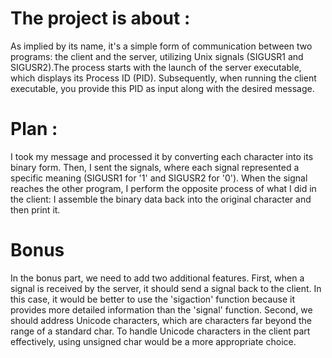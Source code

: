 # The project is about :
As implied by its name, it's a simple form of communication between two programs: the client and the server, utilizing Unix signals (SIGUSR1 and SIGUSR2).The process starts with the launch 
of the server executable, which displays its Process ID (PID). Subsequently, when running the client executable, you provide this PID as input along with the desired message.
# Plan :
I took my message and processed it by converting each character into its binary form. Then, I sent the signals, where each signal represented a specific meaning (SIGUSR1 for '1' and SIGUSR2 for '0'). When the signal reaches the other program, I perform the opposite process of what I did in the client: I assemble the binary data back into the original character and then print it.
# Bonus
In the bonus part, we need to add two additional features. First, when a signal is received by the server, it should send a signal back to the client. In this case, it would be better to use the 'sigaction' function because it provides more detailed information than the 'signal' function. Second, we should address Unicode characters, which are characters far beyond the range of a standard char. To handle Unicode characters in the client part effectively, using unsigned char would be a more appropriate choice.
